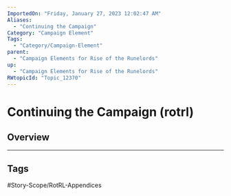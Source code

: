 ```yaml
---
ImportedOn: "Friday, January 27, 2023 12:02:47 AM"
Aliases:
  - "Continuing the Campaign"
Category: "Campaign Element"
Tags:
  - "Category/Campaign-Element"
parent:
  - "Campaign Elements for Rise of the Runelords"
up:
  - "Campaign Elements for Rise of the Runelords"
RWtopicId: "Topic_12370"
---
```

# Continuing the Campaign (rotrl)
## Overview

---
## Tags
#Story-Scope/RotRL-Appendices

